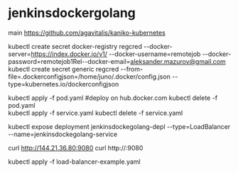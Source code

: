 # jenkinsdockergolang

main
https://github.com/agavitalis/kaniko-kubernetes

kubectl create secret docker-registry regcred --docker-server=https://index.docker.io/v1/ --docker-username=remotejob --docker-password=remotejob1Rel--docker-email=aleksander.mazurov@gmail.com
kubectl create secret generic regcred --from-file=.dockerconfigjson=/home/juno/.docker/config.json --type=kubernetes.io/dockerconfigjson


kubectl apply -f pod.yaml  #deploy on hub.docker.com
kubectl delete -f pod.yaml  
kubectl apply -f service.yaml
kubectl delete -f service.yaml

kubectl expose deployment jenkinsdockegolang-depl --type=LoadBalancer --name=jenkinsdockegolang-service

curl http://144.21.36.80:9080
curl http://:9080

kubectl apply -f load-balancer-example.yaml
